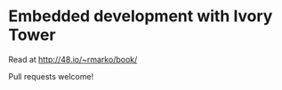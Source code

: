 Embedded development with Ivory Tower
=====================================

Read at http://48.io/~rmarko/book/

Pull requests welcome!
